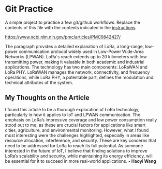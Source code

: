 # Git Practice
A simple project to practice a few git/github workflows.  Replace the contents of this file with the contents indicated in the [instructions](./instructions.md).

https://www.ncbi.nlm.nih.gov/pmc/articles/PMC9842427/

The paragraph provides a detailed explanation of LoRa, a long-range, low-power communication protocol widely used in Low-Power Wide-Area Networks (LPWAN). LoRa's reach extends up to 20 kilometers with low transmitting power, making it valuable in both academic and industrial applications. The technology has two main components: LoRaWAN and LoRa PHY. LoRaWAN manages the network, connectivity, and frequency operations, while LoRa PHY, a patentable part, defines the modulation and technical attributes of the system.

## My Thoughts on the Article

I found this article to be a thorough exploration of LoRa technology, particularly in how it applies to IoT and LPWAN communication. The emphasis on LoRa’s impressive coverage and low power consumption really stood out to me, as these are crucial factors for applications like smart cities, agriculture, and environmental monitoring. However, what I found most interesting were the challenges highlighted, especially in areas like resource allocation, interference, and security. These are key concerns that need to be addressed for LoRa to reach its full potential. As someone interested in the future of IoT, I believe that finding solutions to improve LoRa’s scalability and security, while maintaining its energy efficiency, will be essential for it to succeed in more real-world applications. 
**- Haoyi Wang**